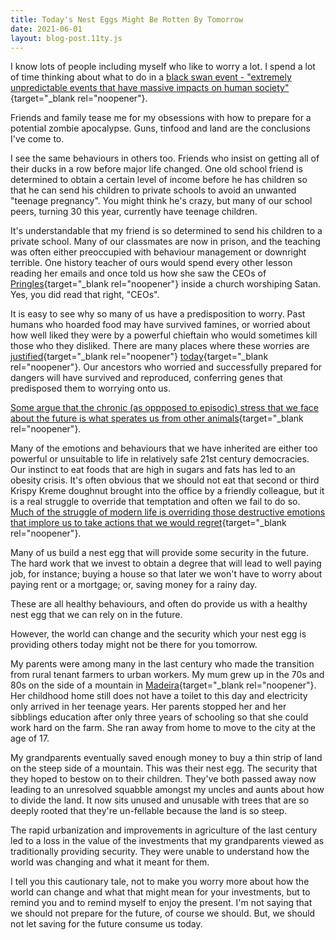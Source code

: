 ```yaml
---
title: Today's Nest Eggs Might Be Rotten By Tomorrow
date: 2021-06-01
layout: blog-post.11ty.js
---
```


I know lots of people including myself who like to worry a lot. I spend a lot of time thinking about what to do in a [black swan event - "extremely unpredictable events that have massive impacts on human society"](https://www.shortform.com/summary/the-black-swan-summary-nassim-nicholas-taleb){target="_blank rel="noopener"}. 

Friends and family tease me for my obsessions with how to prepare for a potential zombie apocalypse. Guns, tinfood and land are the conclusions I've come to. 

I see the same behaviours in others too. Friends who insist on getting all of their ducks in a row before major life changed. One old school friend is determined to obtain a certain level of income before he has children so that he can send his children to private schools to avoid an unwanted "teenage pregnancy". You might think he's crazy, but many of our school peers, turning 30 this year, currently have teenage children. 

It's understandable that my friend is so determined to send his children to a private school. Many of our classmates are now in prison, and the teaching was often either preoccupied with behaviour management or downright terrible. One history teacher of ours would spend every other lesson reading her emails and once told us how she saw the CEOs of [Pringles](https://www.pringles.com/uk/home.html){target="_blank rel="noopener"} inside a church worshiping Satan. Yes, you did read that right, "CEOs". 

It is easy to see why so many of us have a predisposition to worry. Past humans who hoarded food may have survived famines, or worried about how well liked they were by a powerful chieftain who would sometimes kill those who they disliked. There are many places where these worries are [justified](https://www.nytimes.com/2021/06/10/world/africa/ethiopia-famine-tigray.html){target="_blank rel="noopener"} [today](https://en.wikipedia.org/wiki/Jang_Song-thaek#Execution){target="_blank rel="noopener"}. Our ancestors who worried and successfully prepared for dangers will have survived and reproduced, conferring genes that predisposed them to worrying onto us. 

[Some argue that the chronic (as oppposed to episodic) stress that we face about the future is what sperates us from other animals](https://www.amazon.co.uk/Why-Zebras-Dont-Ulcers-Revised/dp/0805073698){target="_blank rel="noopener"}. 

Many of the emotions and behaviours that we have inherited are either too powerful or unsuitable to life in relatively safe 21st century democracies. Our instinct to eat foods that are high in sugars and fats has led to an obesity crisis. It's often obvious that we should not eat that second or third Krispy Kreme doughnut brought into the office by a friendly colleague, but it is a real struggle to override that temptation and often we fail to do so. [Much of the struggle of modern life is overriding those destructive emotions that implore us to take actions that we would regret](/posts/2022/05/mastering-your-own-monkey-brain/){target="_blank rel="noopener"}.

Many of us build a nest egg that will provide some security in the future. The hard work that we invest to obtain a degree that will lead to well paying job, for instance; buying a house so that later we won't have to worry about paying rent or a mortgage; or, saving money for a rainy day. 

These are all healthy behaviours, and often do provide us with a healthy nest egg that we can rely on in the future. 

However, the world can change and the security which your nest egg is providing others today might not be there for you tomorrow. 

My parents were among many in the last century who made the transition from rural tenant farmers to urban workers. My mum grew up in the 70s and 80s on the side of a mountain in [Madeira](https://en.wikipedia.org/wiki/Madeira){target="_blank rel="noopener"}. Her childhood home still does not have a toilet to this day and electricity only arrived in her teenage years. Her parents stopped her and her sibblings education after only three years of schooling so that she could work hard on the farm. She ran away from home to move to the city at the age of 17. 

My grandparents eventually saved enough money to buy a thin strip of land on the steep side of a mountain. This was their nest egg. The security that they hoped to bestow on to their children. They've both passed away now leading to an unresolved squabble amongst my uncles and aunts about how to divide the land. It now sits unused and unusable with trees that are so deeply rooted that they're un-fellable because the land is so steep. 

The rapid urbanization and improvements in agriculture of the last century led to a loss in the value of the investments that my grandparents viewed as traditionally providing security. They were unable to understand how the world was changing and what it meant for them. 

I tell you this cautionary tale, not to make you worry more about how the world can change and what that might mean for your investments, but to remind you and to remind myself to enjoy the present. I'm not saying that we should not prepare for the future, of course we should. But, we should not let saving for the future consume us today. 